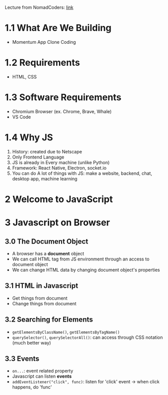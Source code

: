 Lecture from NomadCoders: [link](https://nomadcoders.co/javascript-for-beginners)

# 1.1 What Are We Building
* Momentum App Clone Coding

# 1.2 Requirements
* HTML, CSS

# 1.3 Software Requirements
* Chromium Browser (ex. Chrome, Brave, Whale)
* VS Code

# 1.4 Why JS
1. History: created due to Netscape
2. Only Frontend Language
3. JS is already in Every machine (unlike Python)
4. Framework: React Native, Electron, socket.io
5. You can do A lot of things with JS: make a website, backend, chat, desktop app, machine learning

# 2 Welcome to JavaScript

# 3 Javascript on Browser
## 3.0 The Document Object
* A browser has a **document** object
* We can call HTML tag from JS environment through an access to document object
* We can change HTML data by changing document object's properties

## 3.1 HTML in Javascript
* Get things from document
* Change things from document

## 3.2 Searching for Elements
* `getElementsByClassName()`, `getElementsByTagName()`
* `querySelector()`, `querySelectorAll()`: can access through CSS notation (much better way)

## 3.3 Events
* `on...`: event related property
* Javascript can listen **events**
* `addEventListener("click", func)`: listen for 'click' event -> when click happens, do 'func'